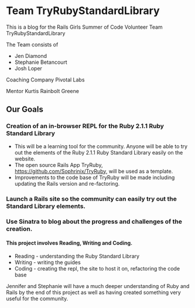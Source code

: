 # Team TryRubyStandardLibrary

This is a blog for the Rails Girls Summer of Code Volunteer Team TryRubyStandardLibrary

The Team consists of 
* Jen Diamond
* Stephanie Betancourt
* Josh Loper

Coaching Company 
  Pivotal Labs

Mentor 
  Kurtis Rainbolt Greene

## Our Goals

### Creation of an in-browser REPL for the Ruby 2.1.1 Ruby Standard Library 
* This will be a learning tool for the community. Anyone will be able to try out the elements of the Ruby 2.1.1 Ruby Standard Library easily on the website. 
* The open source Rails App TryRuby, https://github.com/Sophrinix/TryRuby, will be used as a template.
* Improvements to the code base of TryRuby will be made including
updating the Rails version and re-factoring.

### Launch a Rails site so the community can easily try out the Standard Library elements.

### Use Sinatra to blog about the progress and challenges of the creation.

#### This project involves Reading, Writing and Coding.
*    Reading - understanding the Ruby Standard Library
*    Writing - writing the guides
*    Coding - creating the repl, the site to host it on, refactoring the code base

Jennifer and Stephanie will have a much deeper understanding of Ruby and Rails by the end of this project as well as having created something very useful for the community.

